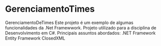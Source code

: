 # GerenciamentoTimes
GerenciamentoDeTimes
Este projeto é um exemplo de algumas funcionalidades da .Net Framewwork.
Projeto utilizado para a disciplina de Desenvolvimento em C#.
Principais assuntos abordados:
.NET Framework
Entity Framework
ClosedXML

